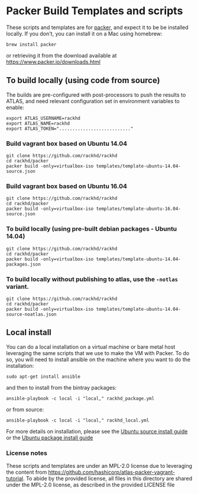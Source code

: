 # Packer Build Templates and scripts

These scripts and templates are for [packer](https://www.packer.io), and expect
it to be be installed locally. If you don't, you can install it on a Mac using
homebrew:

    brew install packer

or retrieving it from the download available at https://www.packer.io/downloads.html

## To build locally (using code from source)

The builds are pre-configured with post-processors to push the results to
ATLAS, and need relevant configuration set in environment variables to
enable:

    export ATLAS_USERNAME=rackhd
    export ATLAS_NAME=rackhd
    export ATLAS_TOKEN="..........................."

### Build vagrant box based on Ubuntu 14.04

    git clone https://github.com/rackhd/rackhd
    cd rackhd/packer
    packer build -only=virtualbox-iso templates/template-ubuntu-14.04-source.json
    
### Build vagrant box based on Ubuntu 16.04

    git clone https://github.com/rackhd/rackhd
    cd rackhd/packer
    packer build -only=virtualbox-iso templates/template-ubuntu-16.04-source.json
    
### To build locally (using pre-built debian packages - Ubuntu 14.04)

    git clone https://github.com/rackhd/rackhd
    cd rackhd/packer
    packer build -only=virtualbox-iso templates/template-ubuntu-14.04-packages.json


### To build locally without publishing to atlas, use the `-notlas` variant.

    git clone https://github.com/rackhd/rackhd
    cd rackhd/packer
    packer build -only=virtualbox-iso templates/template-ubuntu-14.04-source-noatlas.json


## Local install

You can do a local installation on a virtual machine or bare metal host
leveraging the same scripts that we use to make the VM with Packer. To do so,
you will need to install ansible on the machine where you want to do the
installation:

    sudo apt-get install ansible

and then to install from the bintray packages:

    ansible-playbook -c local -i "local," rackhd_package.yml

or from source:

    ansible-playbook -c local -i "local," rackhd_local.yml

For more details on installation, please see the [Ubuntu source install guide](http://rackhd.readthedocs.io/en/latest/rackhd/ubuntu_source_installation.html) 
or the [Ubuntu package install guide](http://rackhd.readthedocs.io/en/latest/rackhd/ubuntu_package_installation.html)

### License notes

These scripts and templates are under an MPL-2.0 license due to leveraging
the content from https://github.com/hashicorp/atlas-packer-vagrant-tutorial.
To abide by the provided license, all files in this directory are shared
under the MPL-2.0 license, as described in the provided LICENSE file
